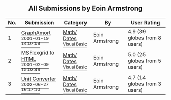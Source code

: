 ﻿<div align="center">

## All Submissions by Eoin Armstrong

</div>

No.  | Submission | Category | By   | User Rating
---- | ---------- | -------- | ---- | -----------
1 | [GraphAmort<br /><sup>2001-01-19 14:07:08</sup>](https://github.com/Planet-Source-Code/eoin-armstrong-graphamort__1-14642) | [Math/ Dates<br /><sup>Visual Basic</sup>](../ByCategory/math-dates__1-37.md) | Eoin Armstrong | 4.9 (39 globes from 8 users)
2 | [MSFlexgrid to HTML<br /><sup>2001-02-09 15:03:46</sup>](https://github.com/Planet-Source-Code/eoin-armstrong-msflexgrid-to-html__1-15142) | [Math/ Dates<br /><sup>Visual Basic</sup>](../ByCategory/math-dates__1-37.md) | Eoin Armstrong | 5.0 (25 globes from 5 users)
3 | [Unit Converter<br /><sup>2002-06-27 16:17:10</sup>](https://github.com/Planet-Source-Code/eoin-armstrong-unit-converter__1-36313) | [Math/ Dates<br /><sup>Visual Basic</sup>](../ByCategory/math-dates__1-37.md) | Eoin Armstrong | 4.7 (14 globes from 3 users)

